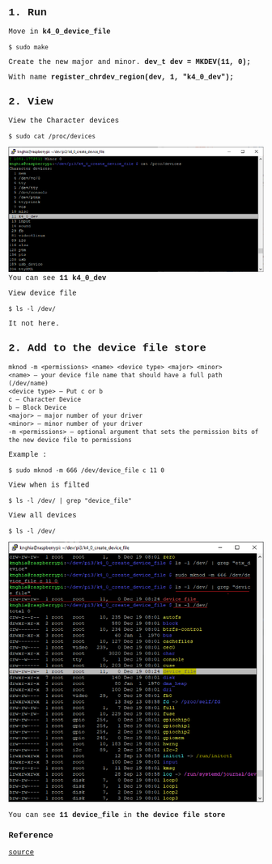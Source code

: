 <span style="font-family: Courier New">

## 1. Run 
Move in **k4_0_device_file**
```shell
$ sudo make
```
Create the new major and minor. **dev_t dev = MKDEV(11, 0);**

With name **register_chrdev_region(dev, 1, "k4_0_dev");**
## 2. View
View the Character devices
```shell
$ sudo cat /proc/devices
```
![image info](./Img/character_devices.png)
You can see **11 k4_0_dev**

View device file
```shell
$ ls -l /dev/
```
It not here.
## 2. Add to the device file store
```shell
mknod -m <permissions> <name> <device type> <major> <minor>
<name> – your device file name that should have a full path (/dev/name)
<device type> – Put c or b
c – Character Device
b – Block Device
<major> – major number of your driver
<minor> – minor number of your driver
-m <permissions> – optional argument that sets the permission bits of the new device file to permissions
```
Example : 
```shell
$ sudo mknod -m 666 /dev/device_file c 11 0
```
View when is filted
```shell
$ ls -l /dev/ | grep "device_file"
```
View all devices
```shell
$ ls -l /dev/
```
![image info](./Img/view.png)

You can see **11 device_file** in **the device file store**

### Reference 
[source](https://embetronicx.com/tutorials/linux/device-drivers/device-file-creation-for-character-drivers/)

</span>